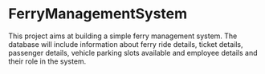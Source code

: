 # FerryManagementSystem
This project aims at building a simple ferry management system. The database will include information about ferry ride details, ticket details, passenger details, vehicle parking slots available and employee details and their role in the system.
